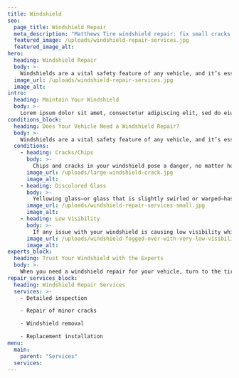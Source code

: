 ```yaml
---
title: Windshield
seo:
  page_title: Windshield Repair
  meta_description: "Matthews Tire windshield repair: fix small cracks and chips or replace your entire windshield."
  featured_image: /uploads/windshield-repair-services.jpg
  featured_image_alt:
hero:
  heading: Windshield Repair
  body: >-
    Windshields are a vital safety feature of any vehicle, and it’s essential to your safety that you get it repaired or replaced when necessary.
  image_url: /uploads/windshield-repair-services.jpg
  image_alt:
intro:
  heading: Maintain Your Windshield
  body: >-
    Lorem ipsum dolor sit amet, consectetur adipiscing elit, sed do eiusmod tempor incididunt ut labore et dolore magna aliqua. Ut enim ad minim veniam, quis nostrud exercitation ullamco laboris nisi ut aliquip ex ea commodo consequat. Duis aute irure dolor in reprehenderit in voluptate velit esse cillum dolore eu fugiat nulla pariatur. Excepteur sint occaecat cupidatat non proident, sunt in culpa qui officia deserunt mollit anim id est laborum.
conditions_block:
  heading: Does Your Vehicle Need a Windshield Repair?
  body: >-
    Windshields are a vital safety feature of any vehicle, and it’s essential to your safety that you get it repaired or replaced when necessary. If you notice any of these common signs of windshield damage, schedule your repair service with Matthews Tire and our expert mechanics will get you rolling in no time.
  conditions:
    - heading: Cracks/Chips
      body: >-
        Chips and cracks in your windshield pose a danger, no matter how large they are. Luckily, if they are small enough, Matthews Tire technicians can complete minor repairs to ensure your safety. However, large cracks or chips will require a full windshield replacement, which can also be completed at any of our locations.
      image_url: /uploads/large-windshield-crack.jpg
      image_alt:
    - heading: Discolored Glass
      body: >-
        Yellowing glass—or glass that is slightly swirled or warped—has become damaged, usually over a long period of time exposed to the sun and other elements. This can be a sign that your windshield is no longer safe and in need of a replacement.
      image_url: /uploads/windshield-repair-services-small.jpg
      image_alt:
    - heading: Low Visibility
      body: >-
        If any issue with your windshield is causing low visibility while driving, bring your car in for an inspection and repair as soon as possible. This is extremely important, as anything getting in the way of your visibility can pose a great threat to yourself and other drivers on the road.
      image_url: /uploads/windshield-fogged-over-with-very-low-visibility.jpg
      image_alt:
experts_block:
  heading: Trust Your Windshield with the Experts
  body: >-
    When you need a windshield repair for your vehicle, turn to the tire experts at Matthews Tire. Our ASE master certified technicians have the expertise and dealer-quality tools necessary to repair or replace your windshield.
repair_services_block:
  heading: Windshield Repair Services
  services: >-
    - Detailed inspection

    - Repair of minor cracks

    - Windshield removal

    - Replacement installation
menu:
  main:
    parent: "Services"
  services:
---
```

